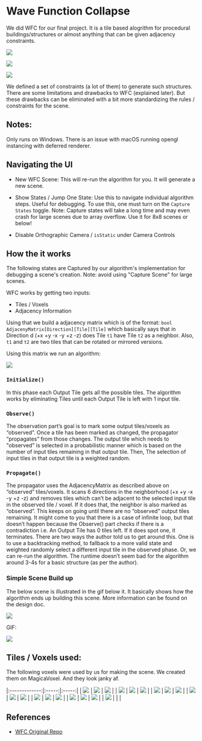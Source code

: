 Wave Function Collapse
======================

We did WFC for our final project. It is a tile based alogrithm for procedural buildings/structures or almost anything that can be given adjacency constraints.


![](screens/overhead.png)

![](screens/top.png)

![](screens/closeup.png)

We defined a set of constraints (a lot of them) to generate such structures. There are some limitations and drawbacks to WFC (explained later). But these drawbacks can be eliminated with a bit more standardizing the rules / constraints for the scene.


## Notes:

Only runs on Windows. There is an issue with macOS running opengl instancing with deferred renderer.


## Navigating the UI

- New WFC Scene:
  This will re-run the algorithm for you. It will generate a new scene.

- Show States / Jump One State:
  Use this to navigate individual algorithm steps. Useful for debugging. To use this, one must turn on the `Capture States` toggle. Note: Capture states will take a long time and may even crash for large scenes due to array overflow. Use it for 8x8 scenes or below!

- Disable Orthographic Camera / `isStatic` under Camera Controls 




## How the it works

The following states are Captured by our algorithm's implementation for debugging a scene's creation. Note: avoid using "Capture Scene" for large scenes.

WFC works by getting two inputs:
- Tiles  / Voxels
- Adjacency Information

Using that we build a adjacency matrix which is of the format:
`bool AdjacenyMatrix[Direction][Tile][Tile]`
which basically says that in Direction d (+x +y -x -y +z -z) does Tile `t1` have Tile `t2` as a neighbor.
Also, `t1` and `t2` are two tiles that can be rotated or mirrored versions.


Using this matrix we run an algorithm:

![](screens/algo.PNG)


### `Initialize()`
In this phase each Output Tile gets all the possible tiles. The algorithm works by eliminating Tiles until each Output Tile is left with 1 input tile.


### `Observe()`
The observation part’s goal is to mark some output tiles/voxels as “observed”. Once a tile has been marked as changed, the propagator “propagates” from those changes. The output tile which needs to "observed” is selected in a probabilistic manner which is based on the number of input tiles remaining in that output tile. Then, The selection of input tiles in that output tile is a weighted random. 


### `Propagate()`
The propagator uses the AdjacencyMatrix as described above on “observed” tiles/voxels. It scans 6 directions in the neighborhood (+x +y -x -y +z -z) and removes tiles which can’t be adjacent to the selected input tile in the observed tile / voxel. If it does that, the neighbor is also marked as “observed”. This keeps on going until there are no “observed” output tiles remaining.
It might come to you that there is a case of infinite loop, but that doesn’t happen because the Observe() part checks if there is a contradiction i.e. An Output Tile has 0 tiles left. If it does spot one, it terminates.
There are two ways the author told us to get around this. One is to use a backtracking method, to fallback to a more valid state and weighted randomly select a different input tile in the observed phase. Or, we can re-run the algorithm. The runtime doesn’t seem bad for the algorithm around 3-4s for a basic structure (as per the author).



### Simple Scene Build up

The below scene is illustrated in the gif below it. It basically shows how the algorithm ends up building this scene. More information can be found on the design doc.

![](screens/5x5scene.png)


GIF: 

![](screens/algorithm_gif.gif)



## Tiles / Voxels used:

The following voxels were used by us for making the scene. We created them on MagicaVoxel. And they look janky af.


|:-------------:|:-----:|:-----:|
| ![](screens/Capture1.PNG) | ![](screens/Capture2.PNG) | ![](screens/Capture3.PNG) |
| ![](screens/Capture4.PNG) | ![](screens/Capture5.PNG) | ![](screens/Capture6.PNG) |
| ![](screens/Capture7.PNG) | ![](screens/Capture8.PNG) | ![](screens/Capture9.PNG) |
| ![](screens/Capture10.PNG) | ![](screens/Capture11.PNG) | ![](screens/Capture12.PNG) |
| ![](screens/Capture13.PNG) | ![](screens/Capture14.PNG) | ![](screens/Capture15.PNG) |
| ![](screens/Capture16.PNG) | ![](screens/Capture17.PNG) | ![](screens/Capture18.PNG) |
| ![](screens/Capture19.PNG) |  |  |



## References

- [WFC Original Repo](https://github.com/mxgmn/WaveFunctionCollapse)